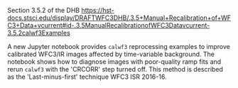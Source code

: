 Section 3.5.2 of the DHB
https://hst-docs.stsci.edu/display/DRAFTWFC3DHB/.3.5+Manual+Recalibration+of+WFC3+Data+vcurrent#id-.3.5ManualRecalibrationofWFC3Datavcurrent-3.5.2calwf3Examples

A new Jupyter notebook provides `calwf3` reprocessing examples to improve calibrated WFC3/IR
images affected by time-variable background. The notebook shows how to diagnose images with
poor-quality ramp fits and rerun `calwf3` with the 'CRCORR' step turned off. This method is
described as the 'Last-minus-first' technique WFC3 ISR 2016-16.
